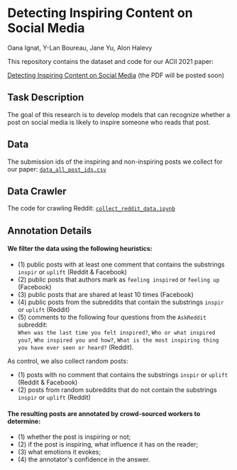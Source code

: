 
Detecting Inspiring Content on Social Media
=================================================================================
Oana Ignat, Y-Lan Boureau, Jane Yu, Alon Halevy

This repository contains the dataset and code for our ACII 2021 paper:

[Detecting Inspiring Content on Social Media](TODO) (the PDF will be posted soon)

## Task Description
The goal of this research is to develop models that can recognize whether a post on social media is likely to inspire someone who reads that post.

## Data
The submission ids of the inspiring and non-inspiring posts we collect for our paper: [`data_all_post_ids.csv`](data_all_post_ids.csv)

## Data Crawler
The code for crawling Reddit: [`collect_reddit_data.ipynb`](collect_reddit_data.ipynb)

## Annotation Details

#### We filter the data using the following heuristics: 
* (1) public posts with at least one comment that contains the substrings ``inspir`` or ``uplift`` (Reddit \& Facebook) 
* (2) public posts that authors mark as ``feeling inspired`` or ``feeling up`` (Facebook)
* (3) public posts that are shared at least 10 times (Facebook)
* (4) public posts from the subreddits that contain the substrings ``inspir`` or ``uplift`` (Reddit)
* (5) comments to the following four questions from the ``AskReddit`` subreddit:  
``When was the last time you felt inspired?``, ``Who or what inspired you?``, ``Who inspired you and how?``, 
``What is the most inspiring thing you have ever seen or heard?``  (Reddit).

As control, we also collect random posts: 
* (1) posts with no comment that contains the substrings ``inspir`` or ``uplift`` (Reddit \& Facebook)
* (2) posts from random subreddits that do not contain the substrings ``inspir`` or ``uplift`` (Reddit)

#### The resulting posts are annotated by crowd-sourced workers  to determine: 
* (1) whether the post is inspiring or not; 
* (2) if the post is inspiring, what influence it has on the reader; 
* (3) what emotions it evokes; 
* (4) the annotator's confidence in the answer.

